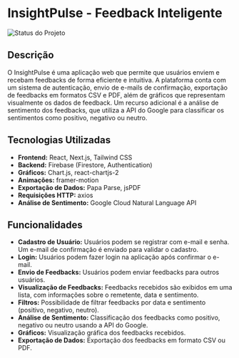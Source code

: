 # InsightPulse - Feedback Inteligente
![Status do Projeto](https://img.shields.io/badge/status-em%20desenvolvimento-yellow)

## Descrição

O InsightPulse é uma aplicação web que permite que usuários enviem e recebam feedbacks de forma eficiente e intuitiva. A plataforma conta com um sistema de autenticação, envio de e-mails de confirmação, exportação de feedbacks em formatos CSV e PDF, além de gráficos que representam visualmente os dados de feedback. Um recurso adicional é a análise de sentimento dos feedbacks, que utiliza a API do Google para classificar os sentimentos como positivo, negativo ou neutro.

## Tecnologias Utilizadas

- **Frontend:** React, Next.js, Tailwind CSS
- **Backend:** Firebase (Firestore, Authentication)
- **Gráficos:** Chart.js, react-chartjs-2
- **Animações:** framer-motion
- **Exportação de Dados:** Papa Parse, jsPDF
- **Requisições HTTP:** axios
- **Análise de Sentimento:** Google Cloud Natural Language API

## Funcionalidades

- **Cadastro de Usuário:** Usuários podem se registrar com e-mail e senha. Um e-mail de confirmação é enviado para validar o cadastro.
- **Login:** Usuários podem fazer login na aplicação após confirmar o e-mail.
- **Envio de Feedbacks:** Usuários podem enviar feedbacks para outros usuários.
- **Visualização de Feedbacks:** Feedbacks recebidos são exibidos em uma lista, com informações sobre o remetente, data e sentimento.
- **Filtros:** Possibilidade de filtrar feedbacks por data e sentimento (positivo, negativo, neutro).
- **Análise de Sentimento:** Classificação dos feedbacks como positivo, negativo ou neutro usando a API do Google.
- **Gráficos:** Visualização gráfica dos feedbacks recebidos.
- **Exportação de Dados:** Exportação dos feedbacks em formato CSV ou PDF.
